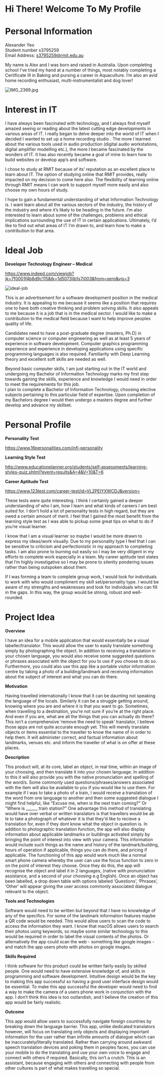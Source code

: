 # Hi There! Welcome To My Profile

# Personal Information

Alexander Yeo<br/>
Student number s3795259<br/>
Email Address: <s3795259@rmit.edu.au>

My name is Alex and I was born and raised in Australia. Upon completing school I’ve tried my hand at a number of things, most notably completing a Certificate III in Baking and pursing a career in Aquaculture. I’m also an avid home recording enthusiast, multi-instrumentalist and dog lover! 

![IMG_2369.jpg](IMG_2369.jpg)

# Interest in IT

I have always been fascinated with technology, and I always find myself amazed seeing or reading about the latest cutting edge developments in various areas of IT. I really began to delve deeper into the world of IT when I decided I wanted to set up a home recording studio . The more I learned about the various tools used in audio production (digital audio workstations, digital amplifier modelling etc.), the more I became fascinated by the wonders of IT. It has also recently became a goal of mine to learn how to build websites or develop app’s and software. 

I chose to study at RMIT because of its’ reputation as an excellent place to learn about IT. The option of studying online that RMIT provides, really impacted on my decision to come here also. The flexibility of learning online through RMIT means I can work to support myself more easily and also choose my own hours of study. 

I hope to gain a fundamental understanding of what Information Technology is. I want learn about all the various sectors of the industry, the history of the industry and where it’s likely to be heading in the future. I’m also interested to learn about some of the challenges, problems and ethical implications surrounding the use of IT in certain applications. Ultimately, I’d like to find out what areas of IT I’m drawn to, and learn how to make a contribution to that area. 

# Ideal Job

**Developer Technology Engineer – Medical**

<https://www.indeed.com/viewjob?jk=7f0001f4b8d9c115&tk=1d5073ilb1s7i003&from=serp&vjs=3>

![ideal-job](ideal-job.png)

This is an advertisement for a software development position in the medical industry. It is appealing to me because it seems like a position that requires one to have both creative thinking and problem solving skills. It also appeals to me because it is a job that is in the medical sector. I would like to make a contribution to the medical field because I want to help improve peoples quality of life.

Candidates need to have a post-graduate degree (masters, Ph.D) in computer science or computer engineering as well as at least 5 years of experience in software development. 
Computer graphics programming experience and experience in developing applications using specific programming languages is also required. Familiarity with Deep Learning theory and excellent soft skills are needed as well. 

Beyond basic computer skills, I am just starting out in the IT world and undergoing my Bachelor of Information Technology marks my first step towards gaining the skills, experience and knowledge I would need in order to meet the requirements for this job.  
I plan to complete a Bachelor of Information Technology, choosing elective subjects pertaining to this particular field of expertise. Upon completion of my Bachelors degree I would then undergo a masters degree and further develop and advance my skillset. 

# Personal Profile

**Personality Test**

<https://www.16personalities.com/infj-personality>

**Learning Style Test**

<http://www.educationplanner.org/students/self-assessments/learning-styles-quiz.shtml?event=results&A=4&V=10&T=6>

**Career Aptitude Test**

<https://www.123test.com/career-test/id=VL2PEIYXWCDJ&version=>

These tests were quite interesting. I think I certainly gained a deeper understanding of who I am, how I learn and what kinds of careers I am best suited for. I don’t hold a lot of personality tests in high regard, but they are owed a certain amount of merit. I feel that I gained the most benefit from the learning style test as I was able to pickup some great tips on what to do if you’re visual learner.  

I know that I am a visual learner so maybe I would be more drawn to express my ideas/work visually. Due to my personality type I feel that I can be sensitive to criticism and perfectionistic in my approach to completing tasks. I am also prone to burning out easily so I may be very diligent in my efforts to complete work especially in a team. My career aptitude test states that I’m highly investigative so I may be prone to silenlty pondering issues rather than being outspoken about them. 

If I was forming a team to complete group work, I would look for individuals to work with who would compliment my skill set/personality type. I would be aware of my strengths and weaknesses and look for individuals who can fill in the gaps. In this way, the group would be strong, robust and well-rounded.


# Project Idea

**Overview**

I have an idea for a mobile application that would essentially be a visual labeller/translator. This would allow the user to easily translate something simply by photographing the object. In addition to receiving a translation in your chosen language, you would also receive some suggested questions or phrases associated with the object for you to use if you choose to do so. Furthermore, you could also use this app like a portable visitor information centre by taking a photo of a building/landmark and receiving information about the subject of interest and what you can do there. 

**Motivation**

Having travelled internationally I know that it can be daunting not speaking the language of the locals. Similarly it can be a struggle getting around, knowing where you are and where it is that you want to go. Sometimes, when travelling to a destination, you’re not sure if you’re at the right place. And even if you are, what are all the things that you can actually do there? This isn’t a comprehensive ‘remove the need to speak’ translator, I believe those apps are not quite accurate enough yet. This will merely translate objects or items essential to the traveller to know the name of in order to help them. It will administer correct, and factual information about landmarks, venues etc. and inform the traveller of what is on offer at these places. 

**Description**

This product will, at its core, label an object, in real time, within an image of your choosing, and then translate it into your chosen language. In addition to this it will also provide you with the native pronunciation and spelling of the word/s. Some commonly used questions/phrases/answers associated with the item will also be available to you if you would like to use them. For example if I was to take a photo of a train, I would receive a translation of the word from one language to another and then some suggested dialogue I might find helpful, like “Excuse me, when is the next train coming?” Or “Where is ______ train station?” One advantage this method of translating would have over verbal or written translators is that travellers would be ab le to take a photograph of whatever it is that they'd like to recieve a translation for, even if they dont know what the object in question is. 
In addition to photographic translation function, the app will also display information about applicable landmarks or buildings activated simply by bringing the point of interest into view with your camera. This information would include such things as the name and history of the landmark/building, hours of operation if applicable, things you can do there, and pricing if applicable. The functioning of this app would work much like a normal smart phone camera whereby the user can use the focus function to zero in on the point of interest they choose. Once they do this, the app will recognise the object and label it in 2 languages, (native with pronunciation assistance, and a second of your choosing e.g English). Once an object has been labelled, a drop down table with options labeled ‘Questions’, ‘Phrases’, ‘Other’ will appear giving the user access commonly associated dialogue relevant to the object. 

**Tools and Technologies**

Software would need to be written but beyond that I have no knowledge of any of the specifics. For some of the landmark information features maybe a QR code would be needed. This would allow users to scan the code to access the information they want. I know that macOS allows users to search their photos using keywords, so maybe some similar technology to this would be required in order to label the visual contents of the photos. Or alternatively the app could scan the web - something like google images - and match the app users photo with photos on google images.

**Skills Required**

I think software for this product could be written fairly easily by skilled people. One would need to have extensive knowledge of, and skills in programming and software development. Intuitive design would be the key to making this app successful so having a good user interface design would be essential. To make this app successful the developer would need to find a way to make the camera of a users phone work in conjunction with the app. I don’t think this idea is too outlandish, and I believe the creation of this app would be fairly realistic. 

**Outcome**

This app would allow users to successfully navigate foreign countries by breaking down the language barrier. This app, unlike dedicated translators however, will focus on translating only objects and displaying important information for the user rather than infinite amounts of dialogue which can be inaccurately/literally translated. Rather than carrying around awkward speech translation devices and poking them in peoples faces, you can use your mobile to do the translating and use your own voice to engage and connect with others if required. Basically, this isn’t a crutch. This is an assistant, because engaging with others and connecting with people from other cultures is part of what makes travelling so special.


